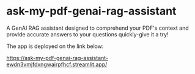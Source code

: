 # ask-my-pdf-genai-rag-assistant
A GenAI RAG assistant designed to comprehend your PDF's context and provide accurate answers to your questions quickly-give it a try!


The app is deployed on the link below:

https://ask-my-pdf-genai-rag-assistant-ewdn3vmjfdxngwairpfhcf.streamlit.app/

